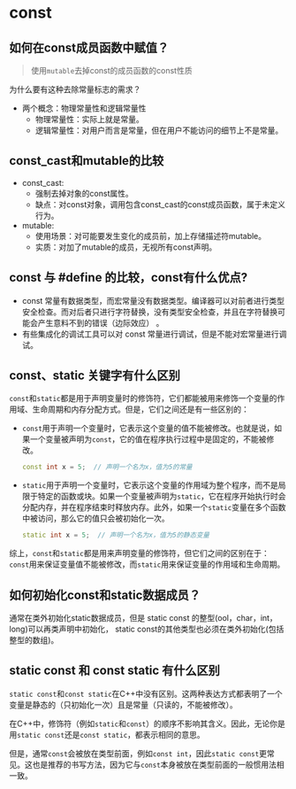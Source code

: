 # const

## 如何在const成员函数中赋值？

> 使用`mutable`去掉const的成员函数的const性质

为什么要有这种去除常量标志的需求？

* 两个概念：物理常量性和逻辑常量性
  * 物理常量性：实际上就是常量。
  * 逻辑常量性：对用户而言是常量，但在用户不能访问的细节上不是常量。

## const_cast和mutable的比较

* const_cast:
  * 强制去掉对象的const属性。
  * 缺点：对const对象，调用包含const_cast的const成员函数，属于未定义行为。
* mutable:
  * 使用场景：对可能要发生变化的成员前，加上存储描述符mutable。
  * 实质：对加了mutable的成员，无视所有const声明。

## const 与 #define 的比较，const有什么优点?

* const 常量有数据类型，而宏常量没有数据类型。编译器可以对前者进行类型安全检查。而对后者只进行字符替换，没有类型安全检查，并且在字符替换可能会产生意料不到的错误（边际效应）
  。
* 有些集成化的调试工具可以对 const 常量进行调试，但是不能对宏常量进行调试。

## const、static 关键字有什么区别

`const`和`static`都是用于声明变量时的修饰符，它们都能被用来修饰一个变量的作用域、生命周期和内存分配方式。但是，它们之间还是有一些区别的：

* `const`用于声明一个变量时，它表示这个变量的值不能被修改。也就是说，如果一个变量被声明为`const`，它的值在程序执行过程中是固定的，不能被修改。

    ```cpp
    const int x = 5;  // 声明一个名为x，值为5的常量
    ```

* `static`用于声明一个变量时，它表示这个变量的作用域为整个程序，而不是局限于特定的函数或块。如果一个变量被声明为`static`，它在程序开始执行时会分配内存，并在程序结束时释放内存。此外，如果一个`static`变量在多个函数中被访问，那么它的值只会被初始化一次。

    ```cpp
    static int x = 5;  // 声明一个名为x，值为5的静态变量
    ```

综上，`const`和`static`都是用来声明变量的修饰符，但它们之间的区别在于：`const`用来保证变量值不能被修改，而`static`用来保证变量的作用域和生命周期。

## 如何初始化const和static数据成员？

通常在类外初始化static数据成员，但是 static const 的整型(ool，char，int，long)可以再类声明中初始化， static const的其他类型也必须在类外初始化(包括整型的数组)。

## static const 和 const static 有什么区别

`static const`和`const static`在C++中没有区别。这两种表达方式都表明了一个变量是静态的（只初始化一次）且是常量（只读的，不能被修改）。

在C++中，修饰符（例如`static`和`const`）的顺序不影响其含义。因此，无论你是用`static const`还是`const static`，都表示相同的意思。

但是，通常`const`会被放在类型前面，例如`const int`，因此`static const`更常见。这也是推荐的书写方法，因为它与`const`本身被放在类型前面的一般惯用法相一致。
